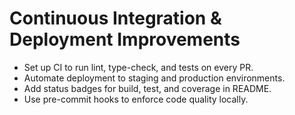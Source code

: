 # Continuous Integration & Deployment Improvements

- Set up CI to run lint, type-check, and tests on every PR.
- Automate deployment to staging and production environments.
- Add status badges for build, test, and coverage in README.
- Use pre-commit hooks to enforce code quality locally.
